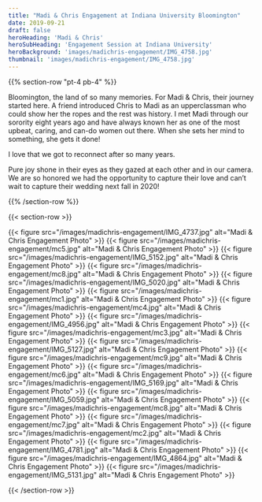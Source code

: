 ```yaml
---
title: "Madi & Chris Engagement at Indiana University Bloomington"
date: 2019-09-21
draft: false
heroHeading: 'Madi & Chris'
heroSubHeading: 'Engagement Session at Indiana University'
heroBackground: 'images/madichris-engagement/IMG_4758.jpg'
thumbnail: 'images/madichris-engagement/IMG_4758.jpg'
---
```


{{% section-row "pt-4 pb-4" %}}

Bloomington, the land of so many memories. For Madi & Chris, their journey started here. A friend introduced Chris to Madi as an upperclassman who could show her the ropes and the rest was history. I met Madi through our sorority eight years ago and have always known her as one of the most upbeat, caring, and can-do women out there. When she sets her mind to something, she gets it done! 

I love that we got to reconnect after so many years. 

Pure joy shone in their eyes as they gazed at each other and in our camera. We are so honored we had the opportunity to capture their love and can’t wait to capture their wedding next fall in 2020!

{{% /section-row %}}

{{< section-row >}}

{{< figure src="/images/madichris-engagement/IMG_4737.jpg" alt="Madi & Chris Engagement Photo" >}}
{{< figure src="/images/madichris-engagement/mc5.jpg" alt="Madi & Chris Engagement Photo" >}}
{{< figure src="/images/madichris-engagement/IMG_5152.jpg" alt="Madi & Chris Engagement Photo" >}}
{{< figure src="/images/madichris-engagement/mc8.jpg" alt="Madi & Chris Engagement Photo" >}}
{{< figure src="/images/madichris-engagement/IMG_5020.jpg" alt="Madi & Chris Engagement Photo" >}}
{{< figure src="/images/madichris-engagement/mc1.jpg" alt="Madi & Chris Engagement Photo" >}}
{{< figure src="/images/madichris-engagement/mc4.jpg" alt="Madi & Chris Engagement Photo" >}}
{{< figure src="/images/madichris-engagement/IMG_4956.jpg" alt="Madi & Chris Engagement Photo" >}}
{{< figure src="/images/madichris-engagement/mc3.jpg" alt="Madi & Chris Engagement Photo" >}}
{{< figure src="/images/madichris-engagement/IMG_5127.jpg" alt="Madi & Chris Engagement Photo" >}}
{{< figure src="/images/madichris-engagement/mc9.jpg" alt="Madi & Chris Engagement Photo" >}}
{{< figure src="/images/madichris-engagement/mc6.jpg" alt="Madi & Chris Engagement Photo" >}}
{{< figure src="/images/madichris-engagement/IMG_5169.jpg" alt="Madi & Chris Engagement Photo" >}}
{{< figure src="/images/madichris-engagement/IMG_5059.jpg" alt="Madi & Chris Engagement Photo" >}}
{{< figure src="/images/madichris-engagement/mc8.jpg" alt="Madi & Chris Engagement Photo" >}}
{{< figure src="/images/madichris-engagement/mc7.jpg" alt="Madi & Chris Engagement Photo" >}}
{{< figure src="/images/madichris-engagement/mc2.jpg" alt="Madi & Chris Engagement Photo" >}}
{{< figure src="/images/madichris-engagement/IMG_4781.jpg" alt="Madi & Chris Engagement Photo" >}}
{{< figure src="/images/madichris-engagement/IMG_4864.jpg" alt="Madi & Chris Engagement Photo" >}}
{{< figure src="/images/madichris-engagement/IMG_5131.jpg" alt="Madi & Chris Engagement Photo" >}}

{{< /section-row >}}